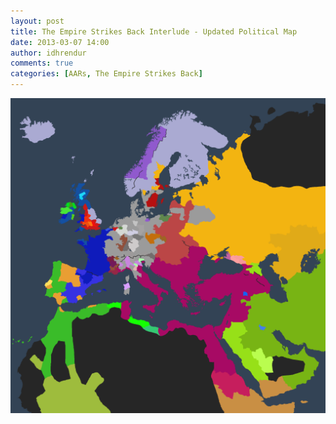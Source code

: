 ```yaml
---
layout: post
title: The Empire Strikes Back Interlude - Updated Political Map
date: 2013-03-07 14:00
author: idhrendur
comments: true
categories: [AARs, The Empire Strikes Back]
---
```

![](/assets/tesb_images/23-map.png)
